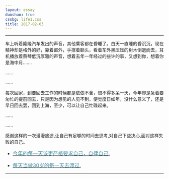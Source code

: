 ```yaml
---
layout: essay
duoshuo: true
cssbg: life1.css
title: 2017-02-03
---
```


----------

车上听着隆隆汽车发出的声音，其他乘客都在昏睡了。白天一直睡的昏沉沉，现在精神却是格外的好，靠着窗外，手撑着额头，看着车外黑压压的树木倒退而去，耳机播放着蔡琴低沉厚雅的声音，想着去年一年经过的些许的事，又想到你，想着你是海中月.......

......

......


每次回家，到要回去工作的时候都是依依不舍，恨不得多呆一天，今年却是急着要匆忙的提前回去，只是因为想见的人见不到，便觉度日如年，没什么意义了，还是早日回去罢，回到上海，至少，可以让自己忙碌起来。

......

......

感谢这样的一次漫漫旅途,让自己有足够的时间去思考,对自己下些决心,面对这样失败的自己。


- [<font color="#4590a3" size = "3px">今年的每一天该更严格要求自己，自律自己.</font>]()

- [<font color="#4590a3" size = "3px">每天当做30岁的每一天去渡过.</font>]()


---------

